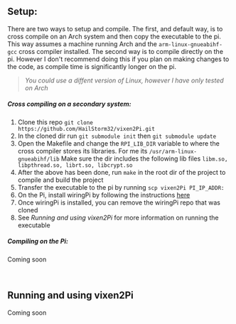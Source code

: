 ## Setup:
There are two ways to setup and compile. The first, and default way, is to cross compile on an Arch system and then copy the executable to the pi. This way assumes a machine running Arch and the `arm-linux-gnueabihf-gcc` cross compiler installed. The second way is to compile directly on the pi. However I don't recommend doing this if you plan on making changes to the code, as compile time is significantly longer on the pi.
><i>You could use a diffent version of Linux, however I have only tested on Arch</i>

##### Cross compiling on a secondary system:

1. Clone this repo `git clone https://github.com/HailStorm32/vixen2Pi.git`
2. In the cloned dir run `git submodule init` then `git submodule update`
3. Open the Makefile and change the `RPI_LIB_DIR` variable to where the cross compiler stores its libraries. For me its `/usr/arm-linux-gnueabihf/lib` Make sure the dir includes the following lib files `libm.so, libpthread.so, librt.so, libcrypt.so`
4. After the above has been done, run `make` in the root dir of the project to compile and build the project
5. Transfer the executable to the pi by running `scp vixen2Pi PI_IP_ADDR:`
6. On the Pi, install wiringPi by following the instructions <a href="http://wiringpi.com/download-and-install/">here</a>
7. Once wiringPi is installed, you can remove the wiringPi repo that was cloned
6. See <i>Running and using vixen2Pi</i> for more information on running the executable

##### Compiling on the Pi:
Coming soon

<br>

## Running and using vixen2Pi
Coming soon
